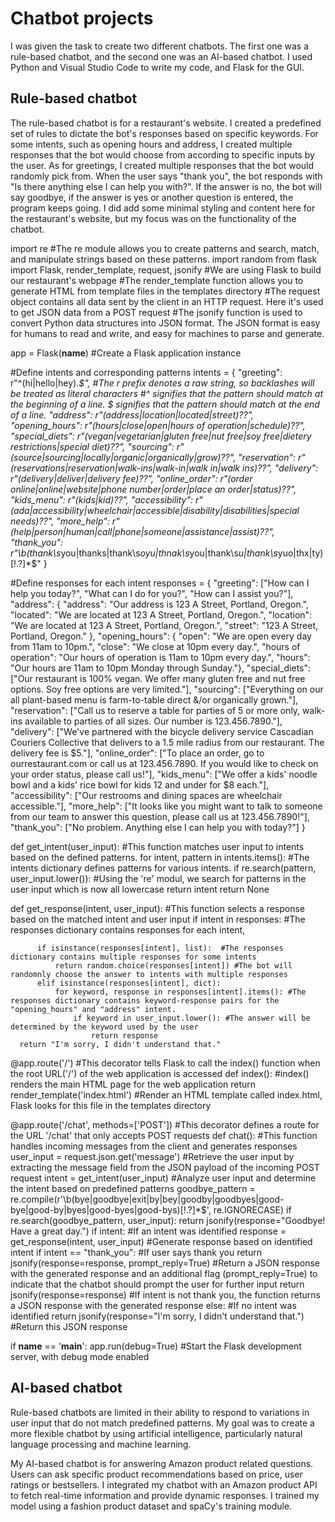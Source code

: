 # Chatbot projects

I was given the task to create two different chatbots. The first one was a rule-based chatbot, and the second one was an AI-based chatbot. I used Python and Visual Studio Code to write my code, and Flask for the GUI.

## Rule-based chatbot

The rule-based chatbot is for a restaurant's website. I created a predefined set of rules to dictate the bot's responses based on specific keywords. For some intents, such as opening hours and address, I created multiple responses that the bot would choose from according to specific inputs by the user. As for greetings, I created multiple responses that the bot would randomly pick from. When the user says "thank you", the bot responds with "Is there anything else I can help you with?". If the answer is no, the bot will say goodbye, if the answer is yes or another question is entered, the program keeps going. I did add some minimal styling and content here for the restaurant's website, but my focus was on the functionality of the chatbot.

  import re #The re module allows you to create patterns and search, match, and manipulate strings based on these patterns.
  import random
  from flask import Flask, render_template, request, jsonify #We are using Flask to build our restaurant's webpage
      #The render_template function allows you to generate HTML from template files in the templates directory
      #The request object contains all data sent by the client in an HTTP request. Here it's used to get JSON data from a POST request
      #The jsonify function is used to convert Python data structures into JSON format. The JSON format is easy for humans to read and write, and easy for machines to parse and generate.
  
  app = Flask(__name__) #Create a Flask application instance
  
  #Define intents and corresponding patterns
  intents = {
      "greeting": r"^(hi|hello|hey).*$", #The r prefix denotes a raw string, so backlashes will be treated as literal characters
                                       #^ signifies that the pattern should match at the beginning of a line. $ signifies that the pattern should match at the end of a line.
      "address": r"(address|location|located|street)\??",
      "opening_hours": r"(hours|close|open|hours of operation|schedule)\??",
      "special_diets": r"(vegan|vegetarian|gluten free|nut free|soy free|dietery restrictions|special diet)\??",
      "sourcing": r"(source|sourcing|locally|organic|organically|grow)\??",
      "reservation": r"(reservations|reservation|walk-ins|walk-in|walk in|walk ins)\??",
      "delivery": r"(delivery|deliver|delivery fee)\??",
      "online_order": r"(order online|online|website|phone number|order|place an order|status)\??",
      "kids_menu": r"(kids|kid)\??",
      "accessibility": r"(ada|accessibility|wheelchair|accessible|disability|disabilities|special needs)\??",
      "more_help": r"(help|person|human|call|phone|someone|assistance|assist)\??",
      "thank_you": r"\b(thank\s*you|thanks|thank\s*oyu|thnak\s*you|thank\s*u|thank\s*yuo|thx|ty)[!.?]*$"
  }
  
  #Define responses for each intent
  responses = {
      "greeting": ["How can I help you today?", "What can I do for you?", "How can I assist you?"],
      "address": {
          "address": "Our address is 123 A Street, Portland, Oregon.",
          "located": "We are located at 123 A Street, Portland, Oregon.",
          "location": "We are located at 123 A Street, Portland, Oregon.",
          "street": "123 A Street, Portland, Oregon."
          },
      "opening_hours": {
          "open": "We are open every day from 11am to 10pm.",
          "close": "We close at 10pm every day.",
          "hours of operation": "Our hours of operation is 11am to 10pm every day.",
          "hours": "Our hours are 11am to 10pm Monday through Sunday."},
      "special_diets": ["Our restaurant is 100% vegan. We offer many gluten free and nut free options. Soy free options are very limited."],
      "sourcing": ["Everything on our all plant-based menu is farm-to-table direct &/or organically grown."],
      "reservation": ["Call us to reserve a table for parties of 5 or more only, walk-ins available to parties of all sizes. Our number is 123.456.7890."],
      "delivery": ["We've partnered with the bicycle delivery service Cascadian Couriers Collective that delivers to a 1.5 mile radius from our restaurant. The delivery fee is $5."],
      "online_order": ["To place an order, go to ourrestaurant.com or call us at 123.456.7890. If you would like to check on your order status, please call us!"],
      "kids_menu": ["We offer a kids' noodle bowl and a kids' rice bowl for kids 12 and under for $8 each."],
      "accessibility": ["Our restrooms and dining spaces are wheelchair accessible."],
      "more_help": ["It looks like you might want to talk to someone from our team to answer this question, please call us at 123.456.7890!"],
      "thank_you": ["No problem. Anything else I can help you with today?"]
  }
      
  def get_intent(user_input): #This function matches user input to intents based on the defined patterns.
      for intent, pattern in intents.items(): #The intents dictionary defines patterns for various intents.
          if re.search(pattern, user_input.lower()): #Using the 're' modul, we search for patterns in the user input which is now all lowercase
              return intent
      return None
  
  def get_response(intent, user_input): #This function selects a response based on the matched intent and user input
      if intent in responses: #The responses dictionary contains responses for each intent,
                               
          if isinstance(responses[intent], list):  #The responses dictionary contains multiple responses for some intents
              return random.choice(responses[intent]) #The bot will randomnly choose the answer to intents with multiple responses
          elif isinstance(responses[intent], dict):
              for keyword, response in responses[intent].items(): #The responses dictionary contains keyword-response pairs for the "opening_hours" and "address" intent.
                  if keyword in user_input.lower(): #The answer will be determined by the keyword used by the user
                      return response
      return "I'm sorry, I didn't understand that."
  
  @app.route('/') #This decorator tells Flask to call the index() function when the root URL('/') of the web application is accessed
  def index(): #index() renders the main HTML page for the web application
      return render_template('index.html') #Render an HTML template called index.html, Flask looks for this file in the templates directory
  
  @app.route('/chat', methods=['POST'])  #This decorator defines a route for the URL '/chat' that only accepts POST requests
  def chat(): #This function handles incoming messages from the client and generates responses
      user_input = request.json.get('message') #Retrieve the user input by extracting the message field from the JSON payload of the incoming POST request
      intent = get_intent(user_input) #Analyze user input and determine the intent based on predefined patterns
      goodbye_pattern = re.compile(r'\b(bye|goodbye|exit|by|bey|goodby|goodbyes|good-bye|good-by|byes|good-byes|good-bys)[!.?]*$', re.IGNORECASE)
      if re.search(goodbye_pattern, user_input):
          return jsonify(response="Goodbye! Have a great day.")
      if intent: #If an intent was identified
          response = get_response(intent, user_input) #Generate response based on identified intent
          if intent == "thank_you": #If user says thank you
              return jsonify(response=response, prompt_reply=True) #Return a JSON response with the generated response and an additional flag (prompt_reply=True) to indicate that the chatbot should prompt the user for further input
          return jsonify(response=response) #If intent is not thank you, the function returns a JSON response with the generated response
      else: #If no intent was identified
          return jsonify(response="I'm sorry, I didn't understand that.") #Return this JSON response
  
  if __name__ == '__main__':
      app.run(debug=True) #Start the Flask development server, with debug mode enabled
  
## AI-based chatbot

Rule-based chatbots are limited in their ability to respond to variations in user input that do not match predefined patterns. My goal was to create a more flexible chatbot by using artificial intelligence, particularly natural language processing and machine learning. 

My AI-based chatbot is for answering Amazon product related questions. Users can ask specific product recommendations based on price, user ratings or bestsellers. I integrated my chatbot with an Amazon product API to fetch real-time information and provide dynamic responses. I trained my model using a fashion product dataset and spaCy's training module.





